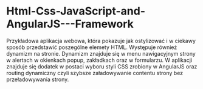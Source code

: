 # Html-Css-JavaScript-and-AngularJS---Framework

Przykładowa aplikacja webowa, która pokazuje jak ostylizować i w ciekawy sposób przedstawić poszególne elemety HTML.
Występuje również dynamizm na stronie. Dynamizm znajduje się w menu nawigacyjnym strony w alertach w okienkach popup, zakładkach oraz w formularzu.
W aplikacji znajduje się dodatek w postaci wyboru styli CSS zrobiony w AngularJS oraz routing dynamiczny czyli szybsze załadowywanie contentu strony bez przeładowywania strony.
